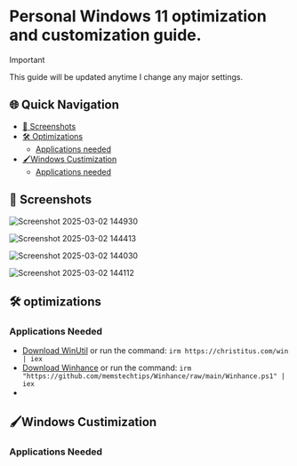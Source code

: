 # Personal Windows 11 optimization and customization guide.

> [!IMPORTANT]
> This guide will be updated anytime I change any major settings.

## 🌐 Quick Navigation
- [📸 Screenshots](#-screenshots)
- [🛠️ Optimizations](#-optimizations)
   - [ Applications needed](#-Applications-Needed)
- [🖌️Windows Custimization](#-Windows-Custimization)
   - [ Applications needed](#-Applications-Needed)



## 📸 Screenshots

![Screenshot 2025-03-02 144930](https://github.com/user-attachments/assets/955cf1f2-a59f-4e91-99a3-64bb2d696e90)

![Screenshot 2025-03-02 144413](https://github.com/user-attachments/assets/02de84cf-6678-4b4f-8312-8e4652d715f2)

![Screenshot 2025-03-02 144030](https://github.com/user-attachments/assets/8589b27a-b3a7-418e-a384-7696783bb3a9)

![Screenshot 2025-03-02 144112](https://github.com/user-attachments/assets/a7d6ca6b-e995-44ed-b44f-df19db4e8c28)

## 🛠️ optimizations

### Applications Needed

- [Download WinUtil](https://github.com/ChrisTitusTech/winutil) or run the command:  `irm https://christitus.com/win | iex `
- [Download Winhance](https://github.com/memstechtips/Winhance) or run the command: `irm "https://github.com/memstechtips/Winhance/raw/main/Winhance.ps1" | iex`
- 

## 🖌️Windows Custimization

### Applications Needed


